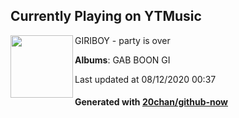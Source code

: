 ## Currently Playing on YTMusic

[<img align="left" width="100" src="https://lh3.googleusercontent.com/i82PNiymRQVdqsefGHWosCfYpiOv62x27STP54733MmfE3F0flidXuVboGNQIkYpFp_iu-MH-Y8R-8dx4Q">](https://music.youtube.com/channel/UCMRvw9TUJB5m32YPrxLu7ag)

GIRIBOY - party is over

**Albums**: GAB BOON GI

Last updated at 08/12/2020 00:37

#### Generated with [20chan/github-now](https://github.com/20chan/github-now)


<!--
**20chan/20chan** is a ✨ _special_ ✨ repository because its `README.md` (this file) appears on your GitHub profile.

Here are some ideas to get you started:

- 🔭 I’m currently working on ...
- 🌱 I’m currently learning ...
- 👯 I’m looking to collaborate on ...
- 🤔 I’m looking for help with ...
- 💬 Ask me about ...
- 📫 How to reach me: ...
- 😄 Pronouns: ...
- ⚡ Fun fact: ...
-->
